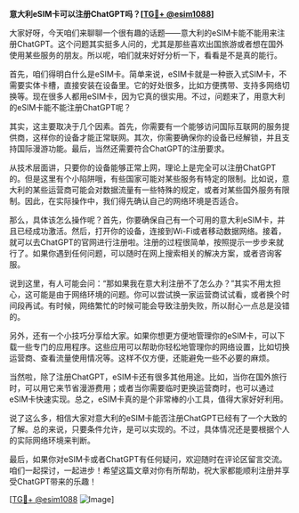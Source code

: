 **意大利eSIM卡可以注册ChatGPT吗？[[TG💪+ @esim1088](https://t.me/s/esim1088)]**

大家好呀，今天咱们来聊聊一个很有趣的话题——意大利的eSIM卡能不能用来注册ChatGPT。这个问题其实挺多人问的，尤其是那些喜欢出国旅游或者想在国外使用某些服务的朋友。所以呢，咱们就来好好分析一下，看看是不是真的能行。

首先，咱们得明白什么是eSIM卡。简单来说，eSIM卡就是一种嵌入式SIM卡，不需要实体卡槽，直接安装在设备里。它的好处很多，比如方便携带、支持多网络切换等。现在很多人都用eSIM卡，因为它真的很实用。不过，问题来了，用意大利的eSIM卡能不能注册ChatGPT呢？

其实，这主要取决于几个因素。首先，你需要有一个能够访问国际互联网的服务提供商，这样你的设备才能正常联网。其次，你需要确保你的设备已经解锁，并且支持国际漫游功能。最后，当然还需要符合ChatGPT的注册要求。

从技术层面讲，只要你的设备能够正常上网，理论上是完全可以注册ChatGPT的。但是这里有个小陷阱哦，有些国家可能对某些服务有特定的限制。比如说，意大利的某些运营商可能会对数据流量有一些特殊的规定，或者对某些国外服务有限制。因此，在实际操作中，我们得先确认自己的网络环境是否适合。

那么，具体该怎么操作呢？首先，你要确保自己有一个可用的意大利eSIM卡，并且已经成功激活。然后，打开你的设备，连接到Wi-Fi或者移动数据网络。接着，就可以去ChatGPT的官网进行注册啦。注册的过程很简单，按照提示一步步来就行了。如果你遇到任何问题，可以随时在网上搜索相关的解决方案，或者咨询客服。

说到这里，有人可能会问：“那如果我在意大利注册不了怎么办？”其实不用太担心，这可能是由于网络环境的问题。你可以尝试换一家运营商试试看，或者换个时间段再试。有时候，网络繁忙的时候可能会导致注册失败，所以耐心一点总是没错的。

另外，还有一个小技巧分享给大家。如果你想更方便地管理你的eSIM卡，可以下载一些专门的应用程序。这些应用可以帮助你轻松地管理你的网络设置，比如切换运营商、查看流量使用情况等。这样不仅方便，还能避免一些不必要的麻烦。

当然啦，除了注册ChatGPT，eSIM卡还有很多其他用途。比如，当你在国外旅行时，可以用它来节省漫游费用；或者当你需要临时更换运营商时，也可以通过eSIM卡快速实现。总之，eSIM卡真的是个非常棒的小工具，值得大家好好利用。

说了这么多，相信大家对意大利的eSIM卡能否注册ChatGPT已经有了一个大致的了解。总的来说，只要条件允许，是可以实现的。不过，具体情况还是要根据个人的实际网络环境来判断。

最后，如果你对eSIM卡或者ChatGPT有任何疑问，欢迎随时在评论区留言交流。咱们一起探讨，一起进步！希望这篇文章对你有所帮助，祝大家都能顺利注册并享受ChatGPT带来的乐趣！

[[TG💪+ @esim1088](https://t.me/s/esim1088) ![Image](https://i.postimg.cc/4NQfJmqS/Snipaste-2025-05-13-00-14-12.png)]